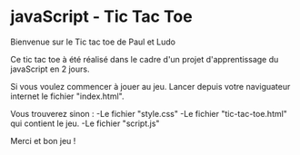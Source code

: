 # javaScript - Tic Tac Toe
Bienvenue sur le Tic tac toe de Paul et Ludo 

Ce tic tac toe à été réalisé dans le cadre d'un projet d'apprentissage du javaScript en 2 jours.

Si vous voulez commencer à jouer au jeu. Lancer depuis votre naviguateur internet le fichier "index.html".

Vous trouverez sinon :
-Le fichier "style.css"
-Le fichier "tic-tac-toe.html" qui contient le jeu.
-Le fichier "script.js" 


Merci et bon jeu !
